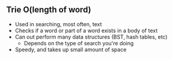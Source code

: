 ## Trie O(length of word)
  - Used in searching, most often, text
  - Checks if a word or part of a word exists in a body of text
  - Can out perform many data structures (BST, hash tables, etc)
    - Depends on the type of search you're doing
  - Speedy, and takes up small amount of space